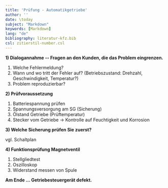 ```yaml
---
title: 'Prüfung - Automatikgetriebe'
author: ''
date: \today
subject: "Markdown"
keywords: [Markdown]
lang: "de"
bibliography: literatur-kfz.bib 
csl: zitierstil-number.csl
---
```

<!---------------------------
Dozent: 
# 
## 
ju 6-7-22 Prüfung - Automatikgetriebe
+------------------------------>

**1) Dialogannahme -- Fragen an den Kunden, die das Problem eingrenzen.**

1. Welche Fehlermeldung?
1. Wann und wo tritt der Fehler auf? (Betriebszustand: Drehzahl, Geschwindigkeit, Temperatur?)
1. Problem reproduzierbar? 

**2) Prüfvoraussetzung**

1. Batteriespannung prüfen
1. Spannungsversorgung am SG (Sicherung)
1. Ölstand Getriebe (Prüftemperatur)
1. Stecker vom Getriebe $\to$ Kontrolle auf Feuchtigkeit und Korrosion

**3) Welche Sicherung prüfen Sie zuerst?**

vgl. Schaltplan

**4) Funktionsprüfung Magnetventil**

1. Stellgliedtest 
1. Oszilloskop 
1. Widerstand messen von Spule

**Am Ende $\dots$ Getriebesteuergerät defekt.**